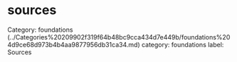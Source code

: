# sources

Category: foundations (../Categories%20209902f319f64b48bc9cca434d7e449b/foundations%204d9ce68d973b4b4aa9877956db31ca34.md)
category: foundations
label: Sources

[](sources%2037fffd6f6188401f85401aa882584deb/Untitled%2009d7ded6c8294f1a84e4124bc31ab3f4.md)